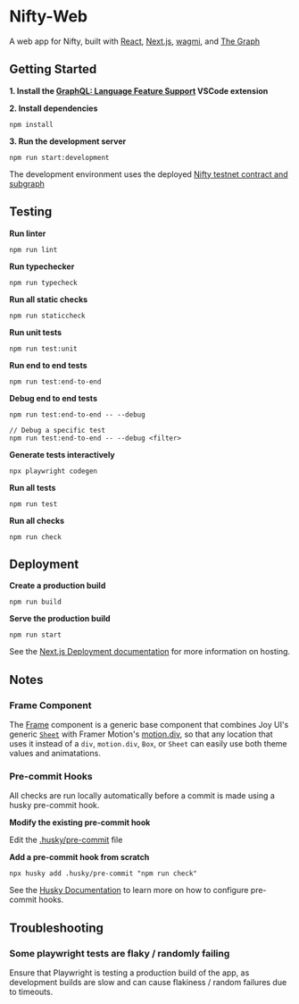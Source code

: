 # Nifty-Web

A web app for Nifty, built with [React](https://github.com/facebook/react), [Next.js](https://github.com/vercel/next.js), [wagmi](https://github.com/wagmi-dev/wagmi), and [The Graph](https://thegraph.com/en/)

## Getting Started

**1. Install the [GraphQL: Language Feature Support](https://marketplace.visualstudio.com/items?itemName=GraphQL.vscode-graphql) VSCode extension**

**2. Install dependencies**

```
npm install
```

**3. Run the development server**

```
npm run start:development
```

The development environment uses the deployed [Nifty testnet contract and subgraph](https://github.com/scherroman/nifty)

## Testing

**Run linter**

```
npm run lint
```

**Run typechecker**

```
npm run typecheck
```

**Run all static checks**

```
npm run staticcheck
```

**Run unit tests**

```
npm run test:unit
```

**Run end to end tests**

```
npm run test:end-to-end
```

**Debug end to end tests**

```
npm run test:end-to-end -- --debug

// Debug a specific test
npm run test:end-to-end -- --debug <filter>
```

**Generate tests interactively**

```
npx playwright codegen
```

**Run all tests**

```
npm run test
```

**Run all checks**

```
npm run check
```

## Deployment

**Create a production build**

```
npm run build
```

**Serve the production build**

```
npm run start
```

See the [Next.js Deployment documentation](https://nextjs.org/docs/deployment) for more information on hosting.

## Notes

### Frame Component

The [Frame](./components/Frame.tsx) component is a generic base component that combines Joy UI's generic [`Sheet`](https://mui.com/joy-ui/react-sheet/) with Framer Motion's [motion.div](https://www.framer.com/docs/component/), so that any location that uses it instead of a `div`, `motion.div`, `Box`, or `Sheet` can easily use both theme values and animatations.

### Pre-commit Hooks

All checks are run locally automatically before a commit is made using a husky pre-commit hook.

**Modify the existing pre-commit hook**

Edit the [.husky/pre-commit](.husky/pre-commit) file

**Add a pre-commit hook from scratch**

```
npx husky add .husky/pre-commit "npm run check"
```

See the [Husky Documentation](https://typicode.github.io/husky/#/) to learn more on how to configure pre-commit hooks.

## Troubleshooting

### Some playwright tests are flaky / randomly failing

Ensure that Playwright is testing a production build of the app, as development builds are slow and can cause flakiness / random failures due to timeouts.

